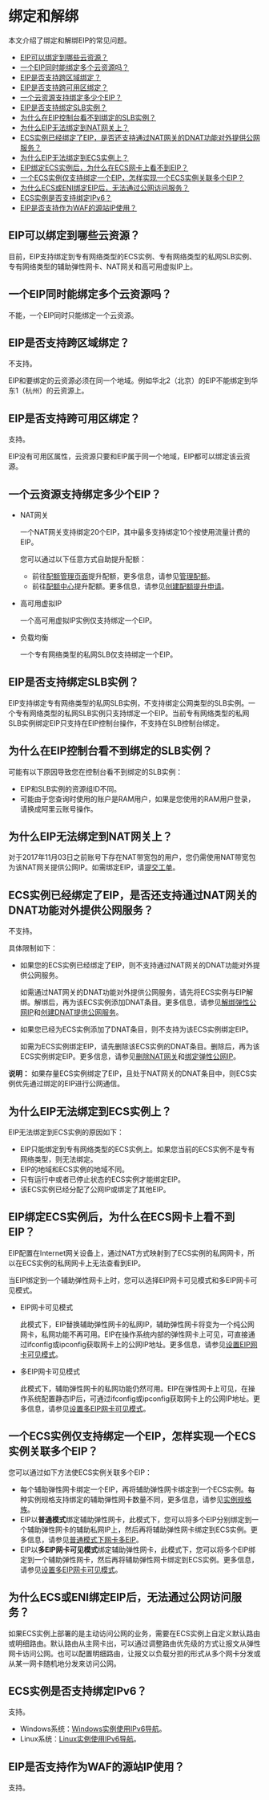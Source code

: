 # 绑定和解绑

本文介绍了绑定和解绑EIP的常见问题。

-   [EIP可以绑定到哪些云资源？](#section_pap_ugo_jeh)
-   [一个EIP同时能绑定多个云资源吗？](#section_ote_h91_ws7)
-   [EIP是否支持跨区域绑定？](#section_uu3_mql_s9i)
-   [EIP是否支持跨可用区绑定？](#section_m0l_vvo_hts)
-   [一个云资源支持绑定多少个EIP？](#section_n2w_txw_ezn)
-   [EIP是否支持绑定SLB实例？](#section_n0f_o8t_tfe)
-   [为什么在EIP控制台看不到绑定的SLB实例？](#section_92e_zg7_cex)
-   [为什么EIP无法绑定到NAT网关上？](#section_oml_rxp_5uc)
-   [ECS实例已经绑定了EIP，是否还支持通过NAT网关的DNAT功能对外提供公网服务？](#section_wa9_tjs_eb2)
-   [为什么EIP无法绑定到ECS实例上？](#section_77i_2nv_smy)
-   [EIP绑定ECS实例后，为什么在ECS网卡上看不到EIP？](#section_9y3_r2h_ran)
-   [一个ECS实例仅支持绑定一个EIP，怎样实现一个ECS实例关联多个EIP？](#section_c6w_x9a_b7m)
-   [为什么ECS或ENI绑定EIP后，无法通过公网访问服务？](#section_m3e_7x3_xo5)
-   [ECS实例是否支持绑定IPv6？](#section_h91_8bh_fbx)
-   [EIP是否支持作为WAF的源站IP使用？](#section_qln_3p7_4ta)

## EIP可以绑定到哪些云资源？

目前，EIP支持绑定到专有网络类型的ECS实例、专有网络类型的私网SLB实例、专有网络类型的辅助弹性网卡、NAT网关和高可用虚拟IP上。

## 一个EIP同时能绑定多个云资源吗？

不能，一个EIP同时只能绑定一个云资源。

## EIP是否支持跨区域绑定？

不支持。

EIP和要绑定的云资源必须在同一个地域。例如华北2（北京）的EIP不能绑定到华东1（杭州）的云资源上。

## EIP是否支持跨可用区绑定？

支持。

EIP没有可用区属性，云资源只要和EIP属于同一个地域，EIP都可以绑定该云资源。

## 一个云资源支持绑定多少个EIP？

-   NAT网关

    一个NAT网关支持绑定20个EIP，其中最多支持绑定10个按使用流量计费的EIP。

    您可以通过以下任意方式自助提升配额：

    -   前往[配额管理页面](https://vpc.console.aliyun.com/quota)提升配额，更多信息，请参见[管理配额](/cn.zh-CN/通用配置/管理配额.md)。
    -   前往[配额中心](https://quotas.console.aliyun.com)提升配额。更多信息，请参见[创建配额提升申请]()。
-   高可用虚拟IP

    一个高可用虚拟IP实例仅支持绑定一个EIP。

-   负载均衡

    一个专有网络类型的私网SLB仅支持绑定一个EIP。


## EIP是否支持绑定SLB实例？

EIP支持绑定专有网络类型的私网SLB实例，不支持绑定公网类型的SLB实例。一个专有网络类型的私网SLB实例只支持绑定一个EIP。当前专有网络类型的私网SLB实例绑定EIP只支持在EIP控制台操作，不支持在SLB控制台绑定。

## 为什么在EIP控制台看不到绑定的SLB实例？

可能有以下原因导致您在控制台看不到绑定的SLB实例：

-   EIP和SLB实例的资源组ID不同。
-   可能由于您查询时使用的账户是RAM用户，如果是您使用的RAM用户登录，请换成阿里云账号操作。

## 为什么EIP无法绑定到NAT网关上？

对于2017年11月03日之前账号下存在NAT带宽包的用户，您仍需使用NAT带宽包为该NAT网关提供公网IP。如需绑定EIP，请[提交工单](https://selfservice.console.aliyun.com/ticket/createIndex.htm)。

## ECS实例已经绑定了EIP，是否还支持通过NAT网关的DNAT功能对外提供公网服务？

不支持。

具体限制如下：

-   如果您的ECS实例已经绑定了EIP，则不支持通过NAT网关的DNAT功能对外提供公网服务。

    如需通过NAT网关的DNAT功能对外提供公网服务，请先将ECS实例与EIP解绑。解绑后，再为该ECS实例添加DNAT条目。更多信息，请参见[解绑弹性公网IP](/cn.zh-CN/基本功能操作/创建NAT网关实例.md)和[创建DNAT提供公网服务](/cn.zh-CN/基本功能操作/创建DNAT提供公网服务.md)。

-   如果您已经为ECS实例添加了DNAT条目，则不支持为该ECS实例绑定EIP。

    如需为ECS实例绑定EIP，请先删除该ECS实例的DNAT条目。删除后，再为该ECS实例绑定EIP。更多信息，请参见[删除NAT网关](/cn.zh-CN/基本功能操作/创建NAT网关实例.md)和[绑定弹性公网IP](/cn.zh-CN/基本功能操作/创建NAT网关实例.md)。


**说明：** 如果存量ECS实例绑定了EIP，且处于NAT网关的DNAT条目中，则ECS实例优先通过绑定的EIP进行公网通信。

## 为什么EIP无法绑定到ECS实例上？

EIP无法绑定到ECS实例的原因如下：

-   EIP只能绑定到专有网络类型的ECS实例上。如果您当前的ECS实例不是专有网络类型，则无法绑定。
-   EIP的地域和ECS实例的地域不同。
-   只有运行中或者已停止状态的ECS实例才能绑定EIP。
-   该ECS实例已经分配了公网IP或绑定了其他EIP。

## EIP绑定ECS实例后，为什么在ECS网卡上看不到EIP？

EIP配置在Internet网关设备上，通过NAT方式映射到了ECS实例的私网网卡，所以在ECS实例的私网网卡上无法查看到EIP。

当EIP绑定到一个辅助弹性网卡上时，您可以选择EIP网卡可见模式和多EIP网卡可见模式。

-   EIP网卡可见模式

    此模式下，EIP替换辅助弹性网卡的私网IP，辅助弹性网卡将变为一个纯公网网卡，私网功能不再可用。EIP在操作系统内部的弹性网卡上可见，可直接通过ifconfig或ipconfig获取网卡上的公网IP地址。更多信息，请参见[设置EIP网卡可见模式](/cn.zh-CN/用户指南/绑定云资源/绑定辅助弹性网卡/设置EIP网卡可见模式.md)。

-   多EIP网卡可见模式

    此模式下，辅助弹性网卡的私网功能仍然可用。EIP在弹性网卡上可见，在操作系统配置静态IP后，可通过ifconfig或ipconfig获取网卡上的公网IP地址。更多信息，请参见[设置多EIP网卡可见模式](/cn.zh-CN/用户指南/绑定云资源/绑定辅助弹性网卡/设置多EIP网卡可见模式.md)。


## 一个ECS实例仅支持绑定一个EIP，怎样实现一个ECS实例关联多个EIP？

您可以通过如下方法使ECS实例关联多个EIP：

-   每个辅助弹性网卡绑定一个EIP，再将辅助弹性网卡绑定到一个ECS实例。每种实例规格支持绑定的辅助弹性网卡数量不同，更多信息，请参见[实例规格族](/cn.zh-CN/实例/实例规格族.md)。
-   EIP以**普通模式**绑定辅助弹性网卡，此模式下，您可以将多个EIP分别绑定到一个辅助弹性网卡的辅助私网IP上，然后再将辅助弹性网卡绑定到ECS实例。更多信息，请参见[普通模式下网卡多EIP](/cn.zh-CN/最佳实践/普通模式下网卡多EIP.md)。
-   EIP以**多EIP网卡可见模式**绑定辅助弹性网卡，此模式下，您可以将多个EIP绑定到一个辅助弹性网卡，然后再将辅助弹性网卡绑定到ECS实例。更多信息，请参见[设置多EIP网卡可见模式](/cn.zh-CN/用户指南/绑定云资源/绑定辅助弹性网卡/设置多EIP网卡可见模式.md)。

## 为什么ECS或ENI绑定EIP后，无法通过公网访问服务？

如果ECS实例上部署的是主动访问公网的业务，需要在ECS实例上自定义默认路由或明细路由。默认路由从主网卡出，可以通过调整路由优先级的方式让报文从弹性网卡访问公网。也可以配置明细路由，让报文以负载分担的形式从多个网卡分发或从某一网卡随机地分发来访问公网。

## ECS实例是否支持绑定IPv6？

支持。

-   Windows系统：[Windows实例使用IPv6导航](/cn.zh-CN/网络/配置IPv6地址/Windows实例配置IPv6地址/Windows实例使用IPv6导航.md)。
-   Linux系统：[Linux实例使用IPv6导航](/cn.zh-CN/网络/配置IPv6地址/Linux实例配置IPv6地址/Linux实例使用IPv6导航.md)。

## EIP是否支持作为WAF的源站IP使用？

支持。

